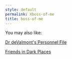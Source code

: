 ```yaml
---
style: default
permalink: Xboss-of-me
title: boss-of-me
---
```

You may also like:

[Dr deValmont's Personnel File](http://scp-wiki.net/dr-devalmont-s-personnel-file)

[Friends in Dark Places](http://scp-wiki.net/ohnoihavetocomeupwithatitleiambadatthiswhatdoieven)

